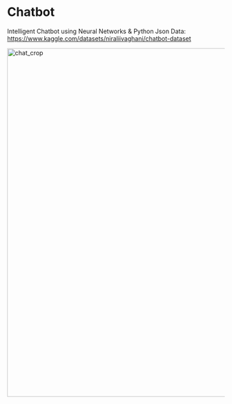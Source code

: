 # Chatbot
Intelligent Chatbot using Neural Networks &amp; Python
Json Data: https://www.kaggle.com/datasets/niraliivaghani/chatbot-dataset

<img width="1299" height="806" alt="chat_crop" src="https://github.com/user-attachments/assets/1d95aa93-0ded-476f-be4e-c7aaae6c218e" />
